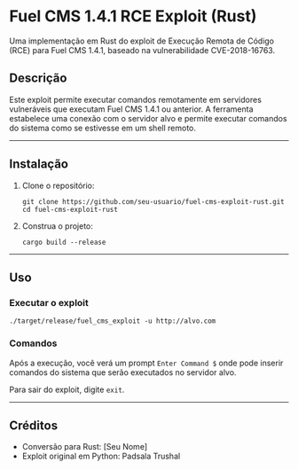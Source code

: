 # Fuel CMS 1.4.1 RCE Exploit (Rust)

Uma implementação em Rust do exploit de Execução Remota de Código (RCE) para Fuel CMS 1.4.1, baseado na vulnerabilidade CVE-2018-16763.

## Descrição

Este exploit permite executar comandos remotamente em servidores vulneráveis que executam Fuel CMS 1.4.1 ou anterior. A ferramenta estabelece uma conexão com o servidor alvo e permite executar comandos do sistema como se estivesse em um shell remoto.

---

## Instalação

1. Clone o repositório:
   ```
   git clone https://github.com/seu-usuario/fuel-cms-exploit-rust.git
   cd fuel-cms-exploit-rust
   ```

2. Construa o projeto:
   ```
   cargo build --release
   ```

---

## Uso

### Executar o exploit
```
./target/release/fuel_cms_exploit -u http://alvo.com
```



### Comandos
Após a execução, você verá um prompt `Enter Command $` onde pode inserir comandos do sistema que serão executados no servidor alvo.

Para sair do exploit, digite `exit`.

---

## Créditos

- Conversão para Rust: [Seu Nome]
- Exploit original em Python: Padsala Trushal
